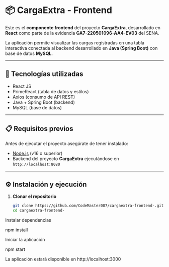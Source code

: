 # 📦 CargaExtra - Frontend

Este es el **componente frontend** del proyecto **CargaExtra**, desarrollado en **React** como parte de la evidencia **GA7-220501096-AA4-EV03** del SENA.

La aplicación permite visualizar las cargas registradas en una tabla interactiva conectada al backend desarrollado en **Java (Spring Boot)** con base de datos **MySQL**.

---

## 🚀 Tecnologías utilizadas
- React JS
- PrimeReact (tabla de datos y estilos)
- Axios (consumo de API REST)
- Java + Spring Boot (backend)
- MySQL (base de datos)

---

## 📋 Requisitos previos
Antes de ejecutar el proyecto asegúrate de tener instalado:
- [Node.js](https://nodejs.org/) (v16 o superior)
- Backend del proyecto **CargaExtra** ejecutándose en `http://localhost:8080`

---

## ⚙️ Instalación y ejecución

1. **Clonar el repositorio**
   ```bash
   git clone https://github.com/CodeMaster087/cargaextra-frontend-.git
   cd cargaextra-frontend-

Instalar dependencias

npm install

Iniciar la aplicación

npm start

La aplicación estará disponible en http://localhost:3000